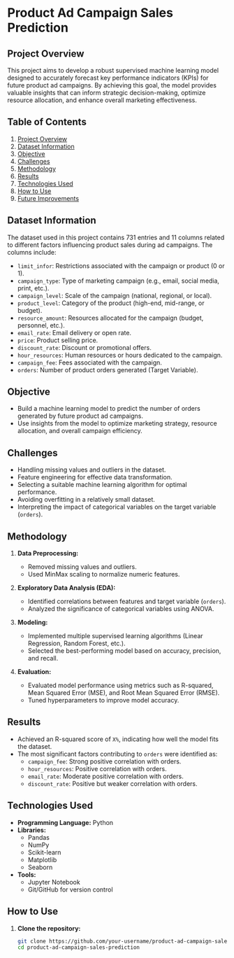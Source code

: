 # **Product Ad Campaign Sales Prediction**

## **Project Overview**

This project aims to develop a robust supervised machine learning model designed to accurately forecast key performance indicators (KPIs) for future product ad campaigns. By achieving this goal, the model provides valuable insights that can inform strategic decision-making, optimize resource allocation, and enhance overall marketing effectiveness.

## **Table of Contents**
1. [Project Overview](#project-overview)
2. [Dataset Information](#dataset-information)
3. [Objective](#objective)
4. [Challenges](#challenges)
5. [Methodology](#methodology)
6. [Results](#results)
7. [Technologies Used](#technologies-used)
8. [How to Use](#how-to-use)
9. [Future Improvements](#future-improvements)

## **Dataset Information**

The dataset used in this project contains 731 entries and 11 columns related to different factors influencing product sales during ad campaigns. The columns include:

- `limit_infor`: Restrictions associated with the campaign or product (0 or 1).
- `campaign_type`: Type of marketing campaign (e.g., email, social media, print, etc.).
- `campaign_level`: Scale of the campaign (national, regional, or local).
- `product_level`: Category of the product (high-end, mid-range, or budget).
- `resource_amount`: Resources allocated for the campaign (budget, personnel, etc.).
- `email_rate`: Email delivery or open rate.
- `price`: Product selling price.
- `discount_rate`: Discount or promotional offers.
- `hour_resources`: Human resources or hours dedicated to the campaign.
- `campaign_fee`: Fees associated with the campaign.
- `orders`: Number of product orders generated (Target Variable).

## **Objective**

- Build a machine learning model to predict the number of orders generated by future product ad campaigns.
- Use insights from the model to optimize marketing strategy, resource allocation, and overall campaign efficiency.

## **Challenges**

- Handling missing values and outliers in the dataset.
- Feature engineering for effective data transformation.
- Selecting a suitable machine learning algorithm for optimal performance.
- Avoiding overfitting in a relatively small dataset.
- Interpreting the impact of categorical variables on the target variable (`orders`).

## **Methodology**

1. **Data Preprocessing:**
   - Removed missing values and outliers.
   - Used MinMax scaling to normalize numeric features.
   
2. **Exploratory Data Analysis (EDA):**
   - Identified correlations between features and target variable (`orders`).
   - Analyzed the significance of categorical variables using ANOVA.
   
3. **Modeling:**
   - Implemented multiple supervised learning algorithms (Linear Regression, Random Forest, etc.).
   - Selected the best-performing model based on accuracy, precision, and recall.

4. **Evaluation:**
   - Evaluated model performance using metrics such as R-squared, Mean Squared Error (MSE), and Root Mean Squared Error (RMSE).
   - Tuned hyperparameters to improve model accuracy.

## **Results**

- Achieved an R-squared score of `X%`, indicating how well the model fits the dataset.
- The most significant factors contributing to `orders` were identified as:
  - `campaign_fee`: Strong positive correlation with orders.
  - `hour_resources`: Positive correlation with orders.
  - `email_rate`: Moderate positive correlation with orders.
  - `discount_rate`: Positive but weaker correlation with orders.

## **Technologies Used**

- **Programming Language:** Python
- **Libraries:**
  - Pandas
  - NumPy
  - Scikit-learn
  - Matplotlib
  - Seaborn
- **Tools:**
  - Jupyter Notebook
  - Git/GitHub for version control

## **How to Use**

1. **Clone the repository:**
   ```bash
   git clone https://github.com/your-username/product-ad-campaign-sales-prediction.git
   cd product-ad-campaign-sales-prediction
